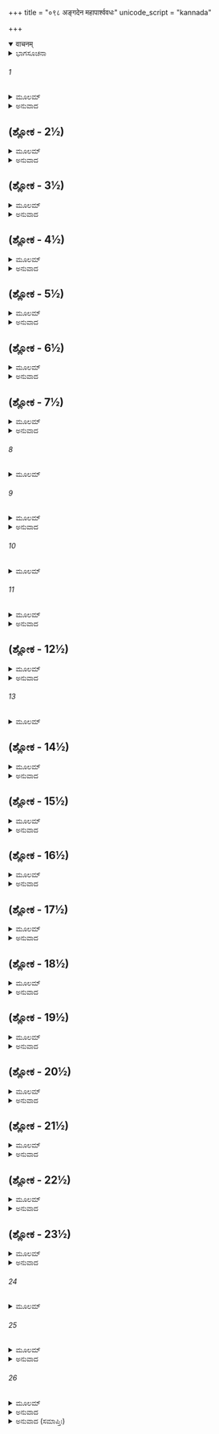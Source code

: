 +++
title = "०९८ अङ्गदेन महापार्श्ववधः"
unicode_script = "kannada"

+++
<details open><summary>वाचनम्</summary>

<div class="audioEmbed"  caption="श्रीराम-हरिसीताराममूर्ति-घनपाठिभ्यां वचनम्" src="https://archive.org/download/Ramayana-recitation-Sriram-harisItArAmamUrti-Ghanapaati-v2/Kanda_6/Kanda_6_YK-098-Angada_kills_Mahaparsva_0.mp3"></div>
</details>



<details><summary>ಭಾಗಸೂಚನಾ</summary>

ಅಂಗದನಿಂದ ಮಹಾಪಾರ್ಶ್ವನ ವಧೆ
</details>

###### 1


<details><summary>ಮೂಲಮ್</summary>

ಮಹೋದರೇ ತು ನಿಹತೇ ಮಹಾಪಾರ್ಶ್ವೋ ಮಹಾಬಲಃ ।  
ಸುಗ್ರೀವೇಣ ಸಮೀಕ್ಷ್ಯಾಥ ಕ್ರೋಧಾತ್ಸಂರಕ್ತಲೋಚನಃ ॥
</details>

<details><summary>ಅನುವಾದ</summary>

ಸುಗ್ರೀವನು ಮಹೋದರನನ್ನು ಕೊಂದಿರುವುದನ್ನು ನೋಡಿ ಮಹಾಬಲಿ ಮಹಾಪಾರ್ಶ್ವನ ಕಣ್ಣುಗಳು ಕ್ರೋಧದಿಂದ ಕೆಂಪಾದವು.॥1॥
</details>

## (ಶ್ಲೋಕ - 2½)


<details><summary>ಮೂಲಮ್</summary>

ಅಂಗದಸ್ಯ ಚಮೂಂ ಭೀಮಾಂ ಕ್ಷೋಭಯಾಮಾಸ ಮಾರ್ಗಣೈಃ ।  
ಸ ವಾನರಾಣಾಂ ಮುಖ್ಯಾನಾಮುತ್ತಮಾಂಗಾನಿ ರಾಕ್ಷಸಃ ॥  
ಪಾತಯಾಮಾಸ ಕಾಯೇಭ್ಯಃ ಫಲಂ ವೃಂತಾದಿವಾನಿಲಃ ।
</details>

<details><summary>ಅನುವಾದ</summary>

ಅವನು ಬಾಣಗಳಿಂದ ಅಂಗದನ ಭಯಂಕರ ಸೈನ್ಯದಲ್ಲಿ ಕೋಲಾಹಲವೆಬ್ಬಿಸಿದ. ಆ ರಾಕ್ಷಸನು ಮುಖ್ಯ ಮುಖ್ಯ ವಾನರರ ತಲೆಗಳನ್ನು ಗಾಳಿಯು ಹಣ್ಣುಗಳನ್ನು ತೊಟ್ಟಿನಿಂದ ಬೀಳಿಸುವಂತೆ ಕಡಿದುರುಳಿಸಿದನು.॥2॥
</details>

## (ಶ್ಲೋಕ - 3½)


<details><summary>ಮೂಲಮ್</summary>

ಕೇಷಾಂಚಿದಿಷುಭಿರ್ಬಾಹೂಂಶ್ಚಿಚ್ಛೇದಾಥ ಸ ರಾಕ್ಷಸಃ ॥  
ವಾನರಾಣಾಂ ಸುಸಂರದ್ಧಃ ಪಾರ್ಶ್ವಂ ಕೇಷಾಂಚಿದಾಕ್ಷಿಪತ್ ।
</details>

<details><summary>ಅನುವಾದ</summary>

ಕ್ರೋಧಗೊಂಡ ಮಹಾಪಾರ್ಶ್ವನು ತನ್ನ ಬಾಣಗಳಿಂದ ಎಷ್ಟೋ ವಾನರಬಾಹುಗಳನ್ನು ಕತ್ತರಿಸಿರಿ. ಪಕ್ಕೆಗಳನ್ನು ಸೀಳಿ ಹಾಕಿದನು.॥3॥
</details>

## (ಶ್ಲೋಕ - 4½)


<details><summary>ಮೂಲಮ್</summary>

ತೇಽರ್ದಿತಾ ಬಾಣವರ್ಷೇಣ ಮಹಾಪಾರ್ಶ್ವೇನ ವಾನರಾಃ ॥  
ವಿಷಾದವಿಮುಖಾಃ ಸರ್ವೇ ಬಭೂವುರ್ಗತಚೇತಸಃ ।
</details>

<details><summary>ಅನುವಾದ</summary>

ಮಹಾಪಾರ್ಶ್ವನ ಬಾಣಗಳಿಂದ ಪೀಡಿತರಾದ ಅನೇಕ ವಾನರರು ಯುದ್ಧದಿಂದ ವಿಮುಖರಾದರು. ಎಲ್ಲರ ಚೈತನ್ಯ ಉಡುಗಿದಂತಾಯಿತು.॥4॥
</details>

## (ಶ್ಲೋಕ - 5½)


<details><summary>ಮೂಲಮ್</summary>

ನಿಶಮ್ಯ ಬಲಮುದ್ವಿಗ್ನಮಂಗದೋ ರಾಕ್ಷಸಾರ್ದಿತಮ್ ॥  
ವೇಗಂ ಚಕ್ರೇ ಮಹಾವೇಗಃ ಸಮುದ್ರ ಇವ ಪರ್ವಣಿ ।
</details>

<details><summary>ಅನುವಾದ</summary>

ಆ ರಾಕ್ಷಸನಿಂದ ಪೀಡಿತವಾದ ವಾನರ ಸೈನ್ಯವು ಉದ್ವಿಗ್ನರಾದುದನ್ನು ನೋಡಿ, ಮಹಾವೇಗಶಾಲೀ ಅಂಗದನು ಪೂರ್ಣಿಮೆಯ ದಿನ ಸಮುದ್ರಕ್ಕೆ ಭರತ ಬರುವಂತೆ ಭಾರೀ ವೇಗವನ್ನು ಪ್ರಕಟಿಸಿದನು.॥5॥
</details>

## (ಶ್ಲೋಕ - 6½)


<details><summary>ಮೂಲಮ್</summary>

ಆಯಸಂ ಪರಿಘಂ ಗೃಹ್ಯ ಸೂರ್ಯರಶ್ಮಿಸಮಪ್ರಭಮ್ ॥  
ಸಮರೇ ವಾನರಶ್ರೇಷ್ಠೋ ಮಹಾಪಾರ್ಶ್ವೇ ನ್ಯಪಾತಯತ್ ।
</details>

<details><summary>ಅನುವಾದ</summary>

ವಾನರಶ್ರೇಷ್ಠ ಅಂಗದನು ಸೂರ್ಯಕಿರಣದಂತಿರುವ ಹೊಳೆಯುವ ಉಕ್ಕಿನ ಪರಿಘವನ್ನು ಎತ್ತಿ ಮಹಾಪಾರ್ಶ್ವನ ಮೇಲೆ ಪ್ರಹರಿಸಿದನು.॥6॥
</details>

## (ಶ್ಲೋಕ - 7½)


<details><summary>ಮೂಲಮ್</summary>

ಸ ತು ತೇನ ಪ್ರಹಾರೇಣ ಮಹಾಪಾರ್ಶ್ವೋ ವಿಚೇತನಃ ॥  
ಸಸೂತಃ ಸ್ಯನ್ದನಾತ್ತಸ್ಮಾದ್ ವಿಸಂಜ್ಞಶ್ಚಾಪತದ್ ಭುವಿ ।
</details>

<details><summary>ಅನುವಾದ</summary>

ಆ ಪ್ರಹಾರದಿಂದ ಮಹಾಪಾರ್ಶ್ವನು ಮೂರ್ಛಿತನಾಗಿ ಸಾರಥಿ ಸಹಿತ ರಥದಿಂದ ಕೆಳಗೆ ಬಿದ್ದು ಬಿಟ್ಟನು.॥7॥
</details>

###### 8


<details><summary>ಮೂಲಮ್</summary>

ತಸ್ಯರ್ಕ್ಷರಾಜಸ್ತೇಜಸ್ವೀ  ನೀಲಾಂಜನಚಯೋಪಮಃ ॥  
ನಿಷ್ಪತ್ಯ ಸುಮಹಾವೀರ್ಯಃ  ಸ್ವಯೂಥಾನ್ಮೇಘಸಂನಿಭಾತ್ ।
</details>

###### 9


<details><summary>ಮೂಲಮ್</summary>

ಪ್ರಗೃಹ್ಯ ಗಿರಿಶೃಂಗಾಭಾಂ ಕ್ರುದ್ಧಃ ಸುವಿಪುಲಾಂ ಶಿಲಾಮ್ ॥  
ಅಶ್ವಾನ್ಜಘಾನ ತರಸಾ ಬಭಂಜ ಸ್ಯದನಂ ಚ ತಮ್ ।
</details>

<details><summary>ಅನುವಾದ</summary>

ಆಗಲೇ ಕಪ್ಪಾದ ಇದ್ದಲಿನ ರಾಶಿಯಂತೆ ಕಪ್ಪಾದ ಮಹಾಪರಾಕ್ರಮಿ ಹಾಗೂ ತೇಜಸ್ವೀ ಋಕ್ಷರಾಜ ಜಾಂಬವಂತನು ಕೃಷ್ಣಮೇಘಗಳಂತಿರುವ ತನ್ನ ಸೈನ್ಯದಿಂದ ಹೊರಬಂದು ಪರ್ವತ ಶಿಖರದಂತಹ ದೊಡ್ಡದೊಂದು ಬಂಡೆಯನ್ನಿತ್ತಿಕೊಂಡು ಆ ರಾಕ್ಷಸನ ಕುದುರೆಗಳನ್ನು ಕೊಂದು, ರಥವನ್ನು ಪುಡಿಯಾಗಿಸಿದನು.॥8-9॥
</details>

###### 10


<details><summary>ಮೂಲಮ್</summary>

ಮುಹೂರ್ತಾಲ್ಲಬ್ಧ ಸಂಜ್ಞಸ್ತು ಮಹಾಪಾರ್ಶ್ವೋ ಮಹಾಬಲಃ ॥
</details>

###### 11


<details><summary>ಮೂಲಮ್</summary>

ಅಂಗದಂ ಬಹುಭಿರ್ಬಾಣೈರ್ಭೂಯಸ್ತಂ ಪ್ರತ್ಯವಿಧ್ಯತ ।  
ಜಾಂಬವಂತಂ ತ್ರಿಭಿರ್ಬಾಣೈರಾಜಘಾನ ಸ್ತನಾಂತರೇ ॥
</details>

<details><summary>ಅನುವಾದ</summary>

ಎರಡು ಘಳಿಗೆ ಬಳಿಕ ಎಚ್ಚರಗೊಂಡ ಮಹಾಪಾಶ್ವನು ಅನೇಕ ಬಾಣಗಳಿಂದ ಅಂಗದನನ್ನು ಗಾಯಗೊಳಿಸಿ, ಜಾಂಬವಂತನ ಎದೆಗೂ ಮೂರು ಬಾಣಗಳನ್ನು ಹೊಡೆದನು.॥10-11॥
</details>

## (ಶ್ಲೋಕ - 12½)


<details><summary>ಮೂಲಮ್</summary>

ಋಕ್ಷರಾಜಂ ಗವಾಕ್ಷಂ ಚ ಜಘಾನ ಬಹುಭಿಃ ಶರೈಃ ।  
ಗವಾಕ್ಷಂ ಜಾಂಬವಂತಂ ಚ ಸ ದೃಷ್ಟ್ವಾ ಶರಪೀಡಿತೌ ॥  
ಜಗ್ರಾಹ ಪರಿಘಂ ಘೋರಮಂಗದಃ ಕ್ರೋಧಮೂರ್ಛಿತಃ ।
</details>

<details><summary>ಅನುವಾದ</summary>

ಇಷ್ಟೇ ಅಲ್ಲದೆ ಕರಡಿಗಳ ರಾಜ ಗವಾಕ್ಷನನ್ನು ಅವನು ಅನೇಕ ಬಾಣಗಳಿಂದ ಕ್ಷತ-ವಿಕ್ಷತ ಗೊಳಿಸಿದನು. ಗವಾಕ್ಷ ಮತ್ತು ಜಾಂಬವಂತರು ಬಾಣಗಳಿಂದ ಪೀಡಿತರಾದುದನ್ನು ನೋಡಿ ಅಂಗದನಿಗೆ ಅಸೀಮ ಕ್ರೋಧ ವುಂಟಾಗಿ ಭಯಂಕರ ಪರಿಘವನ್ನು ಎತ್ತಿಕೊಂಡನು.॥12॥
</details>

###### 13


<details><summary>ಮೂಲಮ್</summary>

ತಸ್ಯಾಂಗದಃ ಸರೋಷಾಕ್ಷೋ ರಾಕ್ಷಸಸ್ಯ ತಮಾಯಸಮ್ ॥
</details>

## (ಶ್ಲೋಕ - 14½)


<details><summary>ಮೂಲಮ್</summary>

ದೂರಸ್ಥಿತಸ್ಯ ಪರಿಘಂ ರವಿರಶ್ಮಿಸಮಪ್ರಭಮ್ ।  
ದ್ವಾಭ್ಯಾಂ ಭುಜಾಭ್ಯಾಂ ಸಂಗೃಹ್ಯ ಭ್ರಾಮಯಿತ್ವಾ ಚ ವೇಗವತ್ ॥  
ಮಹಾಪಾಶ್ವಸ್ಯ ಚಿಕ್ಷೇಪವಧಾರ್ಥಂ ವಾಲಿನಃ ಸುತಃ ।
</details>

<details><summary>ಅನುವಾದ</summary>

ಅವನ ಆ ಪರಿಘವು ಸೂರ್ಯನ ಕಿರಣಗಳಂತೆ ತನ್ನ ಪ್ರತಿಭೆ ಬೀರುತ್ತಿತ್ತು. ವಾಲಿಪುತ್ರ ಅಂಗದನು ಉರಿಗಣ್ಣಿನಿಂದ ನೋಡುತ್ತಾ, ಕ್ರೋಧದಿಂದ ಪರಿಘವನ್ನು ತಿರುಗಿಸಿ ಮಹಾ ಪಾರ್ಶ್ವನನ್ನು ಕೊಲ್ಲಲು ವೇಗವಾಗಿ ಪ್ರಯೋಗಿಸಿದನು.॥13-14॥
</details>

## (ಶ್ಲೋಕ - 15½)


<details><summary>ಮೂಲಮ್</summary>

ಸ ತು ಕ್ಷಿಪ್ತೋ ಬಲವತಾ ಪರಿಘಸ್ತಸ್ಯ ರಕ್ಷಸಃ ॥  
ಧನುಶ್ಚ ಸಶರಂ ಹಸ್ತಾಚ್ಛಿರಸ್ತ್ರಾಣಂ ಚ ಪಾತಯತ್ ।
</details>

<details><summary>ಅನುವಾದ</summary>

ಬಲವಂತ ಅಂಗದನು ಪ್ರಯೋಗಿಸಿದ ಪರಿಘವು ಮಹಾಪಾರ್ಶ್ವನ ಕೈಯಿಂದ ಧನುಸ್ಸು ಮತ್ತು ಕಿರೀಟ ಕೆಡಹಿಬಿಟ್ಟಿತು.॥15॥
</details>

## (ಶ್ಲೋಕ - 16½)


<details><summary>ಮೂಲಮ್</summary>

ತಂ ಸಮಾಸಾದ್ಯ ವೇಗೇನ ವಾಲಿಪುತ್ರಃ ಪ್ರತಾಪವಾನ್ ॥  
ತಲೇನಾಭ್ಯಹನತ್ ಕ್ರುದ್ಧಃ ಕರ್ಣಮೂಲೇ ಸಕುಂಡಲೇ ।
</details>

<details><summary>ಅನುವಾದ</summary>

ಮತ್ತೆ ಪ್ರತಾಪಿ ಅಂಗದನು ವೇಗವಾಗಿ ಅವನ ಬಳಿ ಸಾರಿ, ಕುಪಿತನಾಗಿ ಕುಂಡಲಯುಕ್ತ ಕೆನ್ನೆಗೆ ಅಂಗೈಯಿಂದ ಒಂದು ಏಟು ಕೊಟ್ಟನು.॥16॥
</details>

## (ಶ್ಲೋಕ - 17½)


<details><summary>ಮೂಲಮ್</summary>

ಸ ತು ಕ್ರುದ್ಧೋ ಮಹಾವೇಗೋ ಮಹಾಪಾರ್ಶ್ವೋ ಮಹಾದ್ಯುತಿಃ ॥  
ಕರೇಣೈಕೇನ ಜಗ್ರಾಹ ಸುಮಹಾಂತಂ ಪರಶ್ವಧಮ್ ।
</details>

<details><summary>ಅನುವಾದ</summary>

ಆಗ ಮಹಾವೇಗಶಾಲಿ ಮಹಾತೇಜಸ್ವೀ ಮಹಾಪಾರ್ಶ್ವನು ಕುಪಿತನಾಗಿ ಒಂದು ಕೈಯಲ್ಲಿ ಭಾರೀ ದೊಡ್ಡ ಗಂಡುಕೊಡಲಿಯನ್ನೆತ್ತಿಕೊಂಡನು.॥17॥
</details>

## (ಶ್ಲೋಕ - 18½)


<details><summary>ಮೂಲಮ್</summary>

ತಂ ತೈಲಧೌತಂ ವಿಮಲಂ ಶೈಲಸಾರಮಯಂ ದೃಢಮ್ ॥  
ರಾಕ್ಷಸಃ ಪರಮಕ್ರುದ್ಧೋ ವಾಲಿಪುತ್ರೇ ನ್ಯಪಾತಯತ್ ।
</details>

<details><summary>ಅನುವಾದ</summary>

ಆ ಕೊಡಲಿಯು ಒಳ್ಳೆಯ ಕಬ್ಬಿಣದಿಂದ ಮಾಡಿದ್ದು, ದೃಢವಾದ ಅದನ್ನು ಎಣ್ಣೆಯಲ್ಲಿ ಅದ್ದಿ ಶುದ್ಧಗೊಳಿಸಿತ್ತು. ರಾಕ್ಷಸ ಮಹಾಪಾರ್ಶ್ವನು ಅತ್ಯಂತ ಕುಪಿತನಾಗಿ ಆ ಕೊಡಲಿಯಿಂದ ಅಂಗದನನ್ನು ಪ್ರಹರಿಸಿದನು.॥18॥
</details>

## (ಶ್ಲೋಕ - 19½)


<details><summary>ಮೂಲಮ್</summary>

ತೇನ ವಾಮಾಂಸಲಕೇ ಭೃಶಂ  ಪ್ರತ್ಯವಪಾತಿತಮ್ ॥  
ಅಂಗದೋ ಮೋಕ್ಷಯಾಮಾಸ ಸರೋಷಃ ಸ ಪರಶ್ವಧಮ್ ।
</details>

<details><summary>ಅನುವಾದ</summary>

ಅವನು ಅಂಗದನ ಎಡ ಹೆಗಲಿಗೆ ವೇಗವಾಗಿ ಆ ಕೊಡಲಿಯಿಂದ ಹೊಡೆದಿದ್ದನು; ಆದರೆ ರೋಷಗೊಂಡ ಅಂಗದನು ಪಕ್ಕಕ್ಕೆ ಸರಿದು ಏಟನ್ನು ವ್ಯರ್ಥಗೊಳಿಸಿದನು.॥19॥
</details>

## (ಶ್ಲೋಕ - 20½)


<details><summary>ಮೂಲಮ್</summary>

ಸ ವೀರೋ ವಜ್ರಸಂಕಾಶಮಂಗದೋ ಮುಷ್ಟಿಮಾತ್ಮನಃ ॥  
ಸಂವರ್ತಯತ್ ಸುಸಂಕ್ರುದ್ಧಃ ಪಿತುಸ್ತುಲ್ಯಪರಾಕ್ರಮಃ ।
</details>

<details><summary>ಅನುವಾದ</summary>

ಅನಂತರ ಅತ್ಯಂತ ಕ್ರೋಧಗೊಂಡು ತಂದೆಯಂತೆ ಪರಾಕ್ರಮಿಯಾದ ವೀರ ಅಂಗದನು ವಜ್ರದಂತಹ ಮುಷ್ಟಿಯನ್ನು ಬಿಗಿದನು.॥20॥
</details>

## (ಶ್ಲೋಕ - 21½)


<details><summary>ಮೂಲಮ್</summary>

ರಾಕ್ಷಸಸ್ಯ ಸ್ತನಾಭ್ಯಾಶೇಮರ್ಮಜ್ಞೋ ಹೃದಯಂ ಪ್ರತಿ ॥  
ಇಂದ್ರಾಶನಿಸಮಸ್ಪರ್ಶಂ ಸ ಮುಷ್ಟಿಂ ವಿನ್ಯಪಾತಯತ್ ।
</details>

<details><summary>ಅನುವಾದ</summary>

ಹೃದಯದ ಮರ್ಮಸ್ಥಾನವನ್ನು ಬಲ್ಲ ಅವನು ರಾಕ್ಷಸನ ಸ್ತನಗಳ ಬಳಿ ಎದೆಗೆ ವೇಗವಾಗಿ ಗುದ್ದಿದನು. ಅದರ ಸ್ಪರ್ಶ ಇಂದ್ರನ ವಜ್ರಾಯುಧದಂತೆ ಅಸಹ್ಯವಾಗಿತ್ತು.॥21॥
</details>

## (ಶ್ಲೋಕ - 22½)


<details><summary>ಮೂಲಮ್</summary>

ತೇನ ತಸ್ಯ ನಿಪಾತೇನ ರಾಕ್ಷಸಸ್ಯ ಮಹಾಮೃಧೇ ॥  
ಪಾಲ ಹೃದಯಂ ಚಾಸ್ಯ ಸಪಪಾತ ಹತೋ ಭುವಿ ।
</details>

<details><summary>ಅನುವಾದ</summary>

ಅಂಗದನ ಗುದ್ದು ಬೀಳುತ್ತಲೇ ರಾಕ್ಷಸ ಮಹಾಪಾರ್ಶ್ವನ ಹೃದಯ ಒಡೆದು ಹೋಗಿ, ಅವನು ಸತ್ತು ನೆಲಕ್ಕೆ ಬಿದ್ದುಹೋದನು.॥22॥
</details>

## (ಶ್ಲೋಕ - 23½)


<details><summary>ಮೂಲಮ್</summary>

ತಸ್ಮಿನ್ನಿಪತಿತೇ ಭೂಮೌ ತತ್ ಸೈನ್ಯಂ ಸಂಪ್ರಚುಕ್ಷುಭೇ ॥  
ಅಭವಚ್ಚ ಮಹಾನ್ಕ್ರೋಧಃ ಸಮರೇ ರಾವಣಸ್ಯ ತು ।
</details>

<details><summary>ಅನುವಾದ</summary>

ಅವನು ಸತ್ತು ಭೂಮಿಗೆ ಬಿದ್ದುಹೋದಾಗ ಅವನ ಸೈನ್ಯ ವಿಕ್ಷುಬ್ಧವಾಯಿತು. ಹಾಗೂ ಯುದ್ಧಭೂಮಿಯಲ್ಲಿ ರಾವಣನಿಗೆ ಮಹಾಕ್ರೋಧ ವುಂಟಾಯಿತು.॥23॥
</details>

###### 24


<details><summary>ಮೂಲಮ್</summary>

ವಾನರಾಣಾಂ ಪ್ರಹೃಷ್ಟಾನಾಂ ಸಿಂಹನಾದಃ ಸುಪುಷ್ಕಲಃ ॥
</details>

###### 25


<details><summary>ಮೂಲಮ್</summary>

ಸ್ಫೋಟಯನ್ನಿವ ಶಬ್ದೇನ ಲಂಕಾಂ ಸಾಟ್ಟಾಲ ಗೋಪುರಾಮ್ ।  
ಸಹೇಂದ್ರೇಣೇವ ದೇವಾನಾಂ ನಾದಃ ಸಮಭವನ್ಮಹಾನ್ ॥
</details>

<details><summary>ಅನುವಾದ</summary>

ಆಗ ಹರ್ಷಗೊಂಡ ವಾನರರು ಮಹಾಸಿಂಹನಾದ ಮಾಡತೊಡಗಿದರು. ಅದು ಲಂಕೆಯ ಗೋಪುರಸಹಿತ ದೊಡ್ಡ ಸೌಧಗಳು ಉರುಳುವಂತೆ ಅನಿಸುತ್ತಿತ್ತು. ಅಂಗದ ಸಹಿತ ವಾನರರ ಆ ಮಹಾ ಸಿಂಹನಾದವು ಇಂದ್ರಸಹಿತ ದೇವತೆಗಳ ಗಂಭೀರ ಘೋಷದಂತೆ ಕಂಡುಬರುತ್ತಿತ್ತು.॥24-25॥
</details>

###### 26


<details><summary>ಮೂಲಮ್</summary>

ಅಥೇಂದ್ರಶತ್ರುಸ್ತ್ರಿದಶಾಲಯಾನಾಂ  
ವನೌಕಸಾಂ ಚೈವ ಮಹಾಪ್ರಣಾದಮ್ ।  
ಶ್ರುತ್ವಾ ಸರೋಷಂ ಯುಧಿ ರಾಕ್ಷಸೇಂದ್ರಃ  
ಪುನಶ್ಚ ಯುದ್ಧಾಭಿಮುಖೋವತಸ್ಥೇ ॥
</details>

<details><summary>ಅನುವಾದ</summary>

ಯುದ್ಧರಂಗದಲ್ಲಿ ದೇವತೆಗಳ ಹಾಗೂ ವಾನರರ ಆ ಭಾರೀ ಗರ್ಜನೆ ಕೇಳಿ ಇಂದ್ರದ್ರೋಹಿ ರಾಕ್ಷಸರಾಜಾ ರಾವಣನು ಪುನಃ ರೋಷಪೂರ್ವಕ ಯುದ್ಧಕ್ಕಾಗಿ ಉತ್ಸುಕನಾಗಿ ಎದ್ದು ನಿಂತನು.॥26॥
</details>

<details><summary>ಅನುವಾದ (ಸಮಾಪ್ತಿಃ)</summary>

ಶ್ರೀವಾಲ್ಮೀಕಿ ವಿರಚಿತ ಆರ್ಷರಾಮಾಯಣ ಆದಿಕಾವ್ಯದ ಯುದ್ಧಕಾಂಡದಲ್ಲಿ ತೊಂಭತ್ತೆಂಟನೆಯ ಸರ್ಗ ಪೂರ್ಣವಾಯಿತು.॥98॥
</details>
